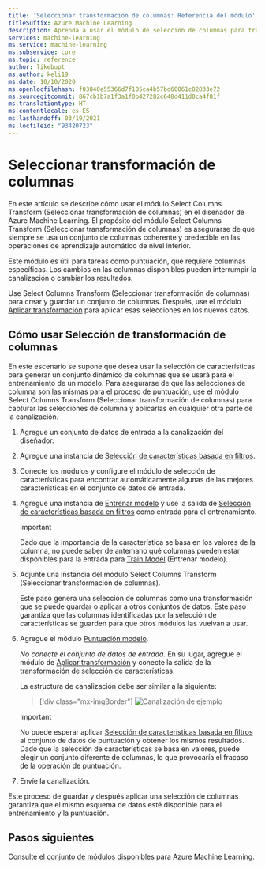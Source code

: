 ```yaml
---
title: 'Seleccionar transformación de columnas: Referencia del módulo'
titleSuffix: Azure Machine Learning
description: Aprenda a usar el módulo de selección de columnas para transformación en el diseñador de Azure Machine Learning para realizar una transformación de selección.
services: machine-learning
ms.service: machine-learning
ms.subservice: core
ms.topic: reference
author: likebupt
ms.author: keli19
ms.date: 10/10/2020
ms.openlocfilehash: f03840e55366d7f105ca4b57bd60061c82833e72
ms.sourcegitcommit: 867cb1b7a1f3a1f0b427282c648d411d0ca4f81f
ms.translationtype: HT
ms.contentlocale: es-ES
ms.lasthandoff: 03/19/2021
ms.locfileid: "93420723"
---
```

# <a name="select-columns-transform"></a>Seleccionar transformación de columnas

En este artículo se describe cómo usar el módulo Select Columns Transform (Seleccionar transformación de columnas) en el diseñador de Azure Machine Learning. El propósito del módulo Select Columns Transform (Seleccionar transformación de columnas) es asegurarse de que siempre se usa un conjunto de columnas coherente y predecible en las operaciones de aprendizaje automático de nivel inferior.

Este módulo es útil para tareas como puntuación, que requiere columnas específicas. Los cambios en las columnas disponibles pueden interrumpir la canalización o cambiar los resultados.

Use Select Columns Transform (Seleccionar transformación de columnas) para crear y guardar un conjunto de columnas. Después, use el módulo [Aplicar transformación](apply-transformation.md) para aplicar esas selecciones en los nuevos datos.

## <a name="how-to-use-select-columns-transform"></a>Cómo usar Selección de transformación de columnas

En este escenario se supone que desea usar la selección de características para generar un conjunto dinámico de columnas que se usará para el entrenamiento de un modelo. Para asegurarse de que las selecciones de columna son las mismas para el proceso de puntuación, use el módulo Select Columns Transform (Seleccionar transformación de columnas) para capturar las selecciones de columna y aplicarlas en cualquier otra parte de la canalización.

1. Agregue un conjunto de datos de entrada a la canalización del diseñador.

2. Agregue una instancia de [Selección de características basada en filtros](filter-based-feature-selection.md).

3. Conecte los módulos y configure el módulo de selección de características para encontrar automáticamente algunas de las mejores características en el conjunto de datos de entrada.

4. Agregue una instancia de [Entrenar modelo](train-model.md) y use la salida de [Selección de características basada en filtros](filter-based-feature-selection.md) como entrada para el entrenamiento.

    > [!IMPORTANT]
    > Dado que la importancia de la característica se basa en los valores de la columna, no puede saber de antemano qué columnas pueden estar disponibles para la entrada para [Train Model](train-model.md) (Entrenar modelo).  
5. Adjunte una instancia del módulo Select Columns Transform (Seleccionar transformación de columnas). 

    Este paso genera una selección de columnas como una transformación que se puede guardar o aplicar a otros conjuntos de datos. Este paso garantiza que las columnas identificadas por la selección de características se guarden para que otros módulos las vuelvan a usar.

6. Agregue el módulo [Puntuación modelo](score-model.md). 

   *No conecte el conjunto de datos de entrada.* En su lugar, agregue el módulo de [Aplicar transformación](apply-transformation.md) y conecte la salida de la transformación de selección de características.

   La estructura de canalización debe ser similar a la siguiente:

   > [!div class="mx-imgBorder"]
   > ![Canalización de ejemplo](media/module/filter-based-feature-selection-score.png)

   > [!IMPORTANT]
   > No puede esperar aplicar [Selección de características basada en filtros](filter-based-feature-selection.md) al conjunto de datos de puntuación y obtener los mismos resultados. Dado que la selección de características se basa en valores, puede elegir un conjunto diferente de columnas, lo que provocaría el fracaso de la operación de puntuación.
    
7. Envíe la canalización.

Este proceso de guardar y después aplicar una selección de columnas garantiza que el mismo esquema de datos esté disponible para el entrenamiento y la puntuación.


## <a name="next-steps"></a>Pasos siguientes

Consulte el [conjunto de módulos disponibles](module-reference.md) para Azure Machine Learning. 
